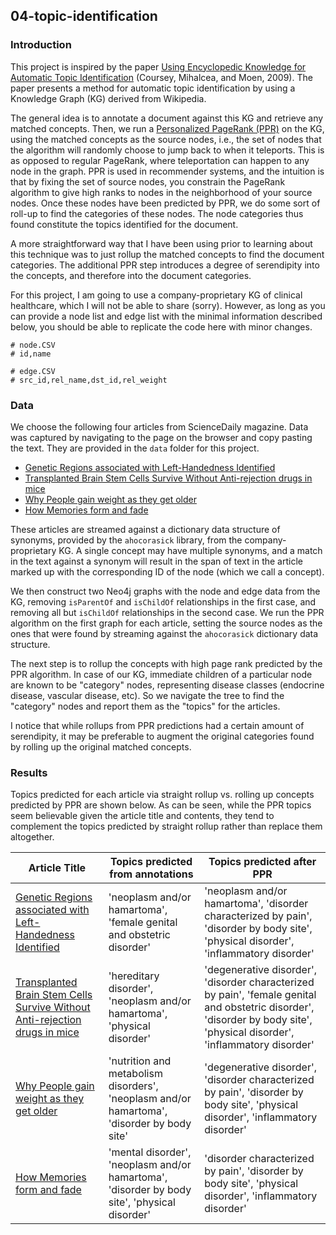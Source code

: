 ## 04-topic-identification

### Introduction

This project is inspired by the paper [Using Encyclopedic Knowledge for Automatic Topic Identification](https://www.aclweb.org/anthology/W09-1126) (Coursey, Mihalcea, and Moen, 2009). The paper presents a method for automatic topic identification by using a Knowledge Graph (KG) derived from Wikipedia.

The general idea is to annotate a document against this KG and retrieve any matched concepts. Then, we run a [Personalized PageRank (PPR)](https://neo4j.com/docs/graph-algorithms/current/algorithms/page-rank/#algorithms-pagerank-personalized) on the KG, using the matched concepts as the source nodes, i.e., the set of nodes that the algorithm will randomly choose to jump back to when it teleports. This is as opposed to regular PageRank, where teleportation can happen to any node in the graph. PPR is used in recommender systems, and the intuition is that by fixing the set of source nodes, you constrain the PageRank algorithm to give high ranks to nodes in the neighborhood of your source nodes. Once these nodes have been predicted by PPR, we do some sort of roll-up to find the categories of these nodes. The node categories thus found constitute the topics identified for the document.

A more straightforward way that I have been using prior to learning about this technique was to just rollup the matched concepts to find the document categories. The additional PPR step introduces a degree of serendipity into the concepts, and therefore into the document categories.

For this project, I am going to use a company-proprietary KG of clinical healthcare, which I will not be able to share (sorry). However, as long as you can provide a node list and edge list with the minimal information described below, you should be able to replicate the code here with minor changes.

    # node.CSV
    # id,name

    # edge.CSV
    # src_id,rel_name,dst_id,rel_weight

### Data

We choose the following four articles from ScienceDaily magazine. Data was captured by navigating to the page on the browser and copy pasting the text. They are provided in the `data` folder for this project.

- [Genetic Regions associated with Left-Handedness Identified](https://www.sciencedaily.com/releases/2019/09/190904194433.htm)
- [Transplanted Brain Stem Cells Survive Without Anti-rejection drugs in mice](https://www.sciencedaily.com/releases/2019/09/190916092109.htm)
- [Why People gain weight as they get older](https://www.sciencedaily.com/releases/2019/09/190909193211.htm)
- [How Memories form and fade](https://www.sciencedaily.com/releases/2019/08/190823140729.htm)

These articles are streamed against a dictionary data structure of synonyms, provided by the `ahocorasick` library, from the company-proprietary KG. A single concept may have multiple synonyms, and a match in the text against a synonym will result in the span of text in the article marked up with the corresponding ID of the node (which we call a concept). 

We then construct two Neo4j graphs with the node and edge data from the KG, removing `isParentOf` and `isChildOf` relationships in the first case, and removing all but `isChildOf` relationships in the second case. We run the PPR algorithm on the first graph for each article, setting the source nodes as the ones that were found by streaming against the `ahocorasick` dictionary data structure.

The next step is to rollup the concepts with high page rank predicted by the PPR algorithm. In case of our KG, immediate children of a particular node are known to be "category" nodes, representing disease classes (endocrine disease, vascular disease, etc). So we navigate the tree to find the "category" nodes and report them as the "topics" for the articles.

I notice that while rollups from PPR predictions had a certain amount of serendipity, it may be preferable to augment the original categories found by rolling up the original matched concepts.

### Results

Topics predicted for each article via straight rollup vs. rolling up concepts predicted by PPR are shown below. As can be seen, while the PPR topics seem believable given the article title and contents, they tend to complement the topics predicted by straight rollup rather than replace them altogether.

| Article Title                                              | Topics predicted from annotations | Topics predicted after PPR        |
|------------------------------------------------------------|-----------------------------------|-----------------------------------|
| [Genetic Regions associated with Left-Handedness Identified](https://www.sciencedaily.com/releases/2019/09/190904194433.htm) | 'neoplasm and/or hamartoma', 'female genital and obstetric disorder' | 'neoplasm and/or hamartoma', 'disorder characterized by pain', 'disorder by body site', 'physical disorder', 'inflammatory disorder' |
| [Transplanted Brain Stem Cells Survive Without Anti-rejection drugs in mice](https://www.sciencedaily.com/releases/2019/09/190916092109.htm) | 'hereditary disorder', 'neoplasm and/or hamartoma', 'physical disorder' | 'degenerative disorder', 'disorder characterized by pain', 'female genital and obstetric disorder', 'disorder by body site', 'physical disorder', 'inflammatory disorder' |
| [Why People gain weight as they get older](https://www.sciencedaily.com/releases/2019/09/190909193211.htm) | 'nutrition and metabolism disorders', 'neoplasm and/or hamartoma', 'disorder by body site' | 'degenerative disorder', 'disorder characterized by pain', 'disorder by body site', 'physical disorder', 'inflammatory disorder' |
| [How Memories form and fade](https://www.sciencedaily.com/releases/2019/08/190823140729.htm) | 'mental disorder', 'neoplasm and/or hamartoma', 'disorder by body site', 'physical disorder' | 'disorder characterized by pain', 'disorder by body site', 'physical disorder', 'inflammatory disorder' |


